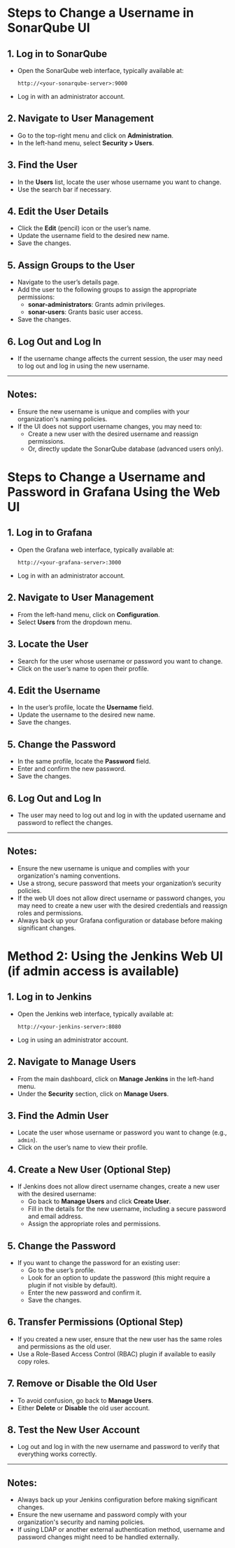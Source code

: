 # Steps to Change a Username in SonarQube UI

## 1. Log in to SonarQube
- Open the SonarQube web interface, typically available at:
  ```
  http://<your-sonarqube-server>:9000
  ```
- Log in with an administrator account.

## 2. Navigate to User Management
- Go to the top-right menu and click on **Administration**.
- In the left-hand menu, select **Security > Users**.

## 3. Find the User
- In the **Users** list, locate the user whose username you want to change.
- Use the search bar if necessary.

## 4. Edit the User Details
- Click the **Edit** (pencil) icon or the user’s name.
- Update the username field to the desired new name.
- Save the changes.

## 5. Assign Groups to the User
- Navigate to the user’s details page.
- Add the user to the following groups to assign the appropriate permissions:
  - **sonar-administrators**: Grants admin privileges.
  - **sonar-users**: Grants basic user access.
- Save the changes.

## 6. Log Out and Log In
- If the username change affects the current session, the user may need to log out and log in using the new username.

---

## Notes:
- Ensure the new username is unique and complies with your organization's naming policies.
- If the UI does not support username changes, you may need to:
  - Create a new user with the desired username and reassign permissions.
  - Or, directly update the SonarQube database (advanced users only).


# Steps to Change a Username and Password in Grafana Using the Web UI

## 1. Log in to Grafana
- Open the Grafana web interface, typically available at:
  ```
  http://<your-grafana-server>:3000
  ```
- Log in with an administrator account.

## 2. Navigate to User Management
- From the left-hand menu, click on **Configuration**.
- Select **Users** from the dropdown menu.

## 3. Locate the User
- Search for the user whose username or password you want to change.
- Click on the user’s name to open their profile.

## 4. Edit the Username
- In the user’s profile, locate the **Username** field.
- Update the username to the desired new name.
- Save the changes.

## 5. Change the Password
- In the same profile, locate the **Password** field.
- Enter and confirm the new password.
- Save the changes.

## 6. Log Out and Log In
- The user may need to log out and log in with the updated username and password to reflect the changes.

---

## Notes:
- Ensure the new username is unique and complies with your organization's naming conventions.
- Use a strong, secure password that meets your organization’s security policies.
- If the web UI does not allow direct username or password changes, you may need to create a new user with the desired credentials and reassign roles and permissions.
- Always back up your Grafana configuration or database before making significant changes.



# Method 2: Using the Jenkins Web UI (if admin access is available)

## 1. Log in to Jenkins
- Open the Jenkins web interface, typically available at:
  ```
  http://<your-jenkins-server>:8080
  ```
- Log in using an administrator account.

## 2. Navigate to Manage Users
- From the main dashboard, click on **Manage Jenkins** in the left-hand menu.
- Under the **Security** section, click on **Manage Users**.

## 3. Find the Admin User
- Locate the user whose username or password you want to change (e.g., `admin`).
- Click on the user’s name to view their profile.

## 4. Create a New User (Optional Step)
- If Jenkins does not allow direct username changes, create a new user with the desired username:
  - Go back to **Manage Users** and click **Create User**.
  - Fill in the details for the new username, including a secure password and email address.
  - Assign the appropriate roles and permissions.

## 5. Change the Password
- If you want to change the password for an existing user:
  - Go to the user’s profile.
  - Look for an option to update the password (this might require a plugin if not visible by default).
  - Enter the new password and confirm it.
  - Save the changes.

## 6. Transfer Permissions (Optional Step)
- If you created a new user, ensure that the new user has the same roles and permissions as the old user.
- Use a Role-Based Access Control (RBAC) plugin if available to easily copy roles.

## 7. Remove or Disable the Old User
- To avoid confusion, go back to **Manage Users**.
- Either **Delete** or **Disable** the old user account.

## 8. Test the New User Account
- Log out and log in with the new username and password to verify that everything works correctly.

---

## Notes:
- Always back up your Jenkins configuration before making significant changes.
- Ensure the new username and password comply with your organization's security and naming policies.
- If using LDAP or another external authentication method, username and password changes might need to be handled externally.




